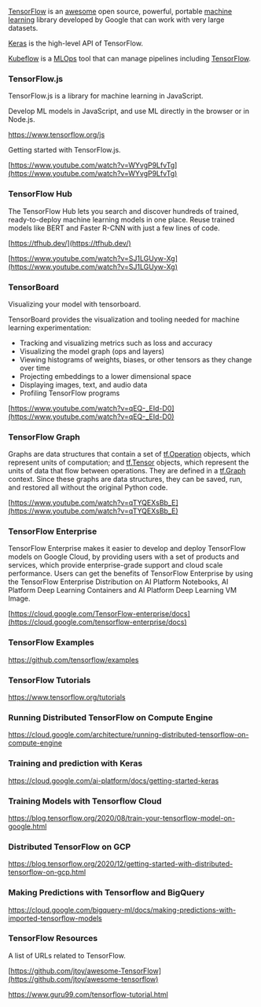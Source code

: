 

[TensorFlow](https://www.youtube.com/watch?v=tPYj3fFJGjk)    is an [awesome](https://github.com/jtoy/awesome-tensorflow)   open source, powerful, portable [machine learning](Machine-Learning) library developed by Google that can work with very large datasets.

[Keras](Keras) is the high-level API of TensorFlow.

[Kubeflow](Kubeflow) is a [MLOps](MLOps) tool that can manage pipelines including [TensorFlow](https://www.tensorflow.org/learn).

### TensorFlow.js

TensorFlow.js is a library for machine learning in JavaScript.

Develop ML models in JavaScript, and use ML directly in the browser or in Node.js.


https://www.tensorflow.org/js

Getting started with TensorFlow.js.

[https://www.youtube.com/watch?v=WYvgP9LfvTg](https://www.youtube.com/watch?v=WYvgP9LfvTg)


### TensorFlow Hub

The TensorFlow Hub lets you search and discover hundreds of trained, ready-to-deploy machine learning models in one place.
Reuse trained models like BERT and Faster R-CNN with just a few lines of code.

[https://tfhub.dev/](https://tfhub.dev/)

[https://www.youtube.com/watch?v=SJ1LGUyw-Xg](https://www.youtube.com/watch?v=SJ1LGUyw-Xg)


### TensorBoard

Visualizing your model with tensorboard.

TensorBoard provides the visualization and tooling needed for machine learning experimentation:

- Tracking and visualizing metrics such as loss and accuracy
- Visualizing the model graph (ops and layers)
- Viewing histograms of weights, biases, or other tensors as they change over time
- Projecting embeddings to a lower dimensional space
- Displaying images, text, and audio data
- Profiling TensorFlow programs

[https://www.youtube.com/watch?v=qEQ-_EId-D0](https://www.youtube.com/watch?v=qEQ-_EId-D0)


### TensorFlow Graph

Graphs are data structures that contain a set of [tf.Operation](https://www.tensorflow.org/api_docs/python/tf/Operation) objects, which represent units of computation; and [tf.Tensor](https://www.tensorflow.org/api_docs/python/tf/Tensor) objects, which represent the units of data that flow between operations. They are defined in a [tf.Graph](https://www.tensorflow.org/api_docs/python/tf/Graph) context. Since these graphs are data structures, they can be saved, run, and restored all without the original Python code.

[https://www.youtube.com/watch?v=qTYQEXsBb_E](https://www.youtube.com/watch?v=qTYQEXsBb_E)


### TensorFlow Enterprise

TensorFlow Enterprise makes it easier to develop and deploy TensorFlow models on Google Cloud, by providing users with a set of products and services, which provide enterprise-grade support and cloud scale performance. Users can get the benefits of TensorFlow Enterprise by using the TensorFlow Enterprise Distribution on AI Platform Notebooks, AI Platform Deep Learning Containers and AI Platform Deep Learning VM Image.

[https://cloud.google.com/TensorFlow-enterprise/docs](https://cloud.google.com/tensorflow-enterprise/docs)




### TensorFlow Examples

https://github.com/tensorflow/examples


### TensorFlow Tutorials

https://www.tensorflow.org/tutorials

### Running Distributed TensorFlow on Compute Engine

https://cloud.google.com/architecture/running-distributed-tensorflow-on-compute-engine


### Training and prediction with Keras

https://cloud.google.com/ai-platform/docs/getting-started-keras


### Training Models with Tensorflow Cloud


https://blog.tensorflow.org/2020/08/train-your-tensorflow-model-on-google.html


### Distributed TensorFlow on GCP

https://blog.tensorflow.org/2020/12/getting-started-with-distributed-tensorflow-on-gcp.html

### Making Predictions with Tensorflow and BigQuery

https://cloud.google.com/bigquery-ml/docs/making-predictions-with-imported-tensorflow-models

### TensorFlow Resources

A list of URLs related to TensorFlow.

[https://github.com/jtoy/awesome-TensorFlow](https://github.com/jtoy/awesome-tensorflow)

https://www.guru99.com/tensorflow-tutorial.html

